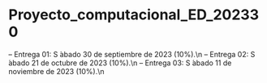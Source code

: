 # Proyecto_computacional_ED_202330

– Entrega 01: S ́abado 30 de septiembre de 2023 (10%).\n
– Entrega 02: S ́abado 21 de octubre de 2023 (10%).\n
– Entrega 03: S ́abado 11 de noviembre de 2023 (10%).\n
